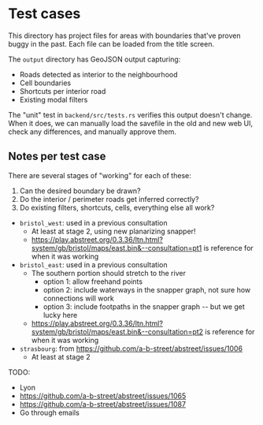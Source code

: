 # Test cases

This directory has project files for areas with boundaries that've proven buggy in the past. Each file can be loaded from the title screen.

The `output` directory has GeoJSON output capturing:

- Roads detected as interior to the neighbourhood
- Cell boundaries
- Shortcuts per interior road
- Existing modal filters

The "unit" test in `backend/src/tests.rs` verifies this output doesn't change. When it does, we can manually load the savefile in the old and new web UI, check any differences, and manually approve them.

## Notes per test case

There are several stages of "working" for each of these:

1.  Can the desired boundary be drawn?
2.  Do the interior / perimeter roads get inferred correctly?
3.  Do existing filters, shortcuts, cells, everything else all work?

- `bristol_west`: used in a previous consultation
  - At least at stage 2, using new planarizing snapper!
  - <https://play.abstreet.org/0.3.36/ltn.html?system/gb/bristol/maps/east.bin&--consultation=pt1> is reference for when it was working
- `bristol_east`: used in a previous consultation
  - The southern portion should stretch to the river
    - option 1: allow freehand points
    - option 2: include waterways in the snapper graph, not sure how connections will work
    - option 3: include footpaths in the snapper graph -- but we get lucky here
  - <https://play.abstreet.org/0.3.36/ltn.html?system/gb/bristol/maps/east.bin&--consultation=pt2> is reference for when it was working
- `strasbourg`: from <https://github.com/a-b-street/abstreet/issues/1006>
  - At least at stage 2

TODO:
- Lyon
- https://github.com/a-b-street/abstreet/issues/1065
- https://github.com/a-b-street/abstreet/issues/1087
- Go through emails
